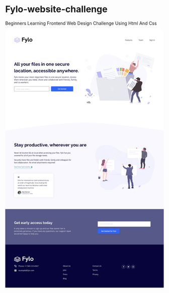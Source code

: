 # Fylo-website-challenge
Beginners Learning Frontend Web Design Challenge Using Html  And Css

![Screenshot](screenshot.jpg)

